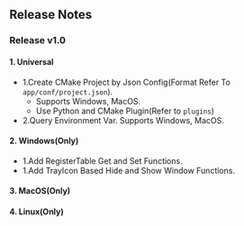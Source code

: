 ﻿## Release Notes

### Release v1.0

#### 1. Universal
- 1.Create CMake Project by Json Config(Format Refer To `app/conf/project.json`). 
    * Supports Windows, MacOS.
    * Use Python and CMake Plugin(Refer to `plugins`)
- 2.Query Environment Var. Supports Windows, MacOS.

#### 2. Windows(Only)
- 1.Add RegisterTable Get and Set Functions.
- 1.Add TrayIcon Based Hide and Show Window Functions.

#### 3. MacOS(Only)

#### 4. Linux(Only)

